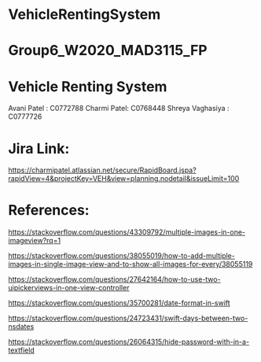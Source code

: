 # VehicleRentingSystem

# Group6_W2020_MAD3115_FP

# Vehicle Renting System


Avani Patel : C0772788
Charmi Patel: C0768448
Shreya Vaghasiya : C0777726


# Jira Link: 
https://charmipatel.atlassian.net/secure/RapidBoard.jspa?rapidView=4&projectKey=VEH&view=planning.nodetail&issueLimit=100

# References:

https://stackoverflow.com/questions/43309792/multiple-images-in-one-imageview?rq=1

https://stackoverflow.com/questions/38055019/how-to-add-multiple-images-in-single-image-view-and-to-show-all-images-for-every/38055119

https://stackoverflow.com/questions/27642164/how-to-use-two-uipickerviews-in-one-view-controller

https://stackoverflow.com/questions/35700281/date-format-in-swift

https://stackoverflow.com/questions/24723431/swift-days-between-two-nsdates

https://stackoverflow.com/questions/26064315/hide-password-with-in-a-textfield
